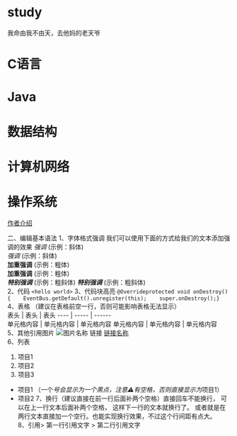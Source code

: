 # study
我命由我不由天，去他妈的老天爷

# C语言 

# Java 

#  数据结构

# 计算机网络 

# 操作系统 
[作者介绍](https://www.runoob.com)


二、编辑基本语法 
1、字体格式强调 我们可以使用下面的方式给我们的文本添加强调的效果
*强调*  (示例：斜体)   
_强调_  (示例：斜体)  
**加重强调**  (示例：粗体)   
__加重强调__ (示例：粗体)  
***特别强调*** (示例：粗斜体) 
___特别强调___  (示例：粗斜体)  
2、代码  `<hello world>` 
3、代码块高亮  ```@Overrideprotected void onDestroy() {    EventBus.getDefault().unregister(this);    super.onDestroy();}```  
4、表格 （建议在表格前空一行，否则可能影响表格无法显示）  
表头  | 表头  | 表头 ---- | ----- | ------  
单元格内容  | 单元格内容 | 单元格内容  单元格内容  | 单元格内容 | 单元格内容   
5、其他引用图片  ![图片名称](https://www.baidu.com/img/bd_logo1.png)  链接  [链接名称](https://www.baidu.com/)    
6、列表 
1. 项目1  
2. 项目2  
3. 项目3     
* 项目1 （一个*号会显示为一个黑点，注意⚠️有空格，否则直接显示为*项目1）   
* 项目2    7、换行（建议直接在前一行后面补两个空格）直接回车不能换行，  可以在上一行文本后面补两个空格，  这样下一行的文本就换行了。
或者就是在两行文本直接加一个空行。也能实现换行效果，不过这个行间距有点大。  
8、引用> 第一行引用文字  > 第二行引用文字   

